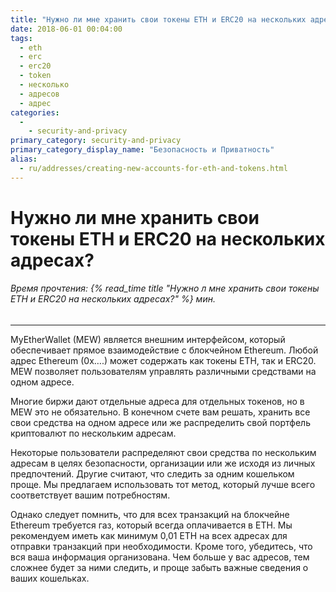 ```yaml
---
title: "Нужно ли мне хранить свои токены ETH и ERC20 на нескольких адресах?"
date: 2018-06-01 00:04:00
tags:
  - eth
  - erc
  - erc20
  - token
  - несколько
  - адресов
  - адрес
categories:
  - 
    - security-and-privacy
primary_category: security-and-privacy
primary_category_display_name: "Безопасность и Приватность"
alias:
  - ru/addresses/creating-new-accounts-for-eth-and-tokens.html
---
```


# __Нужно ли мне хранить свои токены ETH и ERC20 на нескольких адресах?__
###### Время прочтения: {% read_time title "Нужно л мне хранить свои токены ETH и ERC20 на нескольких адресах?" %} мин.
***

MyEtherWallet (MEW) является внешним интерфейсом, который обеспечивает прямое взаимодействие с блокчейном Ethereum. Любой адрес Ethereum (0x….) может содержать как токены ETH, так и ERC20. MEW позволяет пользователям управлять различными средствами на одном адресе.

Многие биржи дают отдельные адреса для отдельных токенов, но в MEW это не обязательно. В конечном счете вам решать, хранить все свои средства на одном адресе или же распределить свой портфель криптовалют по нескольким адресам.

Некоторые пользователи распределяют свои средства по нескольким адресам в целях безопасности, организации или же исходя из личных предпочтений. Другие считают, что следить за одним кошельком проще. Мы предлагаем использовать тот метод, который лучше всего соответствует вашим потребностям.

Однако следует помнить, что для всех транзакций на блокчейне Ethereum требуется газ, который всегда оплачивается в ETH. Мы рекомендуем иметь как минимум 0,01 ETH на всех адресах для отправки транзакций при необходимости. Кроме того, убедитесь, что вся ваша информация организована. Чем больше у вас адресов, тем сложнее будет за ними следить, и проще забыть важные сведения о ваших кошельках.
